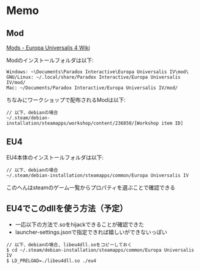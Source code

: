 # Memo

## Mod

[Mods - Europa Universalis 4 Wiki](https://eu4.paradoxwikis.com/Mods)

Modのインストールフォルダは以下:

```
Windows: ~\Documents\Paradox Interactive\Europa Universalis IV\mod\
GNU/Linux: ~/.local/share/Paradox Interactive/Europa Universalis IV/mod/
Mac: ~/Documents/Paradox Interactive/Europa Universalis IV/mod/
```

ちなみにワークショップで配布されるModは以下:

```
// 以下、debianの場合
~/.steam/debian-installation/steamapps/workshop/content/236850/[Workshop item ID]
```

## EU4

EU4本体のインストールフォルダは以下:

```
// 以下、debianの場合
~/.steam/debian-installation/steamapps/common/Europa Universalis IV
```

このへんはsteamのゲーム一覧からプロパティを選ぶことで確認できる

## EU4でこのdllを使う方法（予定）

- 一応以下の方法で.soをhijackできることが確認できた
- launcher-settings.jsonで指定できれば嬉しいができないっぽい

```
// 以下、debianの場合, libeu4dll.soをコピーしておく
$ cd ~/.steam/debian-installation/steamapps/common/Europa Universalis IV
$ LD_PRELOAD=./libeu4dll.so ./eu4
```


